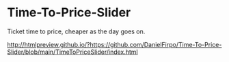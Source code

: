 # Time-To-Price-Slider
Ticket time to price, cheaper as the day goes on.

http://htmlpreview.github.io/?https://github.com/DanielFirpo/Time-To-Price-Slider/blob/main/TimeToPriceSlider/index.html
